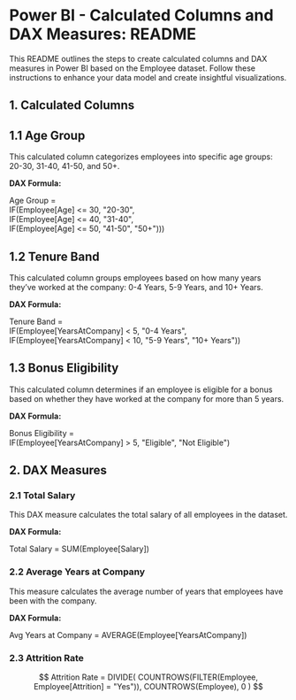# Power BI - Calculated Columns and DAX Measures: README
This README outlines the steps to create calculated columns and DAX measures in Power BI based on the Employee dataset. Follow these instructions to enhance your data model and create insightful visualizations.

## 1. Calculated Columns
## 1.1 Age Group
This calculated column categorizes employees into specific age groups: 20-30, 31-40, 41-50, and 50+.

**DAX Formula:**

Age Group =<br> 
IF(Employee[Age] <= 30, "20-30", <br>
IF(Employee[Age] <= 40, "31-40", <br>
IF(Employee[Age] <= 50, "41-50", "50+")))

## 1.2 Tenure Band
This calculated column groups employees based on how many years they’ve worked at the company: 0-4 Years, 5-9 Years, and 10+ Years.

**DAX Formula:**

Tenure Band = <br>
IF(Employee[YearsAtCompany] < 5, "0-4 Years", <br>
IF(Employee[YearsAtCompany] < 10, "5-9 Years", "10+ Years"))


## 1.3 Bonus Eligibility
This calculated column determines if an employee is eligible for a bonus based on whether they have worked at the company for more than 5 years.

**DAX Formula:**

Bonus Eligibility = <br>
IF(Employee[YearsAtCompany] > 5, "Eligible", "Not Eligible")<be>

## 2. DAX Measures
### 2.1 Total Salary
This DAX measure calculates the total salary of all employees in the dataset.

**DAX Formula:**

Total Salary = SUM(Employee[Salary])

### 2.2 Average Years at Company
This measure calculates the average number of years that employees have been with the company.

**DAX Formula:**

Avg Years at Company = AVERAGE(Employee[YearsAtCompany])

### 2.3 Attrition Rate

$$ Attrition Rate = 
DIVIDE(
    COUNTROWS(FILTER(Employee, Employee[Attrition] = "Yes")), 
    COUNTROWS(Employee), 
    0
) $$
